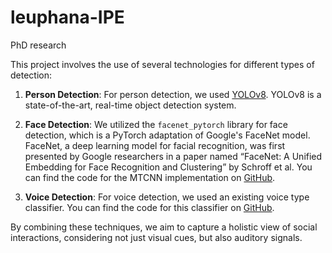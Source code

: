# leuphana-IPE
PhD research

This project involves the use of several technologies for different types of detection:

1. **Person Detection**: For person detection, we used [YOLOv8]([https://docs.ultralytics.com]). YOLOv8 is a state-of-the-art, real-time object detection system.

2. **Face Detection**: We utilized the `facenet_pytorch` library for face detection, which is a PyTorch adaptation of Google's FaceNet model. FaceNet, a deep learning model for facial recognition, was first presented by Google researchers in a paper named “FaceNet: A Unified Embedding for Face Recognition and Clustering” by Schroff et al. You can find the code for the MTCNN implementation on [GitHub](https://github.com/timesler/facenet-pytorch).

3. **Voice Detection**: For voice detection, we used an existing voice type classifier. You can find the code for this classifier on [GitHub](https://github.com/MarvinLvn/voice-type-classifier/tree/new_model).

By combining these techniques, we aim to capture a holistic view of social interactions, considering not just visual cues, but also auditory signals.
